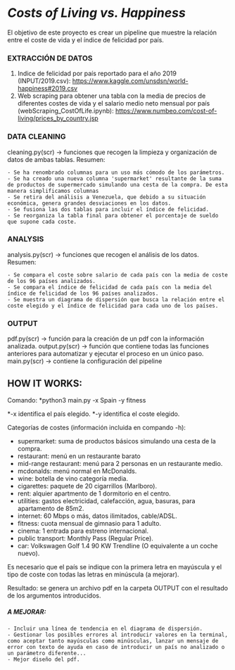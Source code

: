 # *Costs of Living vs. Happiness*

El objetivo de este proyecto es crear un pipeline que muestre la relación entre el coste de vida y el índice de felicidad por país.

### EXTRACCIÓN DE DATOS

1. Indice de felicidad por país reportado para el año 2019 (INPUT/2019.csv): https://www.kaggle.com/unsdsn/world-happiness#2019.csv
2. Web scraping para obtener una tabla con la media de precios de diferentes costes de vida y el salario medio neto mensual por país (webScraping_CostOfLife.ipynb): https://www.numbeo.com/cost-of-living/prices_by_country.jsp


### DATA CLEANING

cleaning.py(scr) -> funciones que recogen la limpieza y organización de datos de ambas tablas. Resumen:

    - Se ha renombrado columnas para un uso más cómodo de los parámetros.
    - Se ha creado una nueva columna 'supermarket' resultante de la suma de productos de supermercado simulando una cesta de la compra. De esta manera simplificamos columnas
    - Se retira del análisis a Venezuela, que debido a su situación económica, genera grandes desviaciones en los datos.
    - Se fusiona las dos tablas para incluir el índice de felicidad.
    - Se reorganiza la tabla final para obtener el porcentaje de sueldo que supone cada coste.
    
### ANALYSIS
    
analysis.py(scr) -> funciones que recogen el análisis de los datos. Resumen:

    - Se compara el coste sobre salario de cada país con la media de coste de los 96 países analizados.
    - Se compara el índice de felicidad de cada país con la media del índice de felicidad de los 96 países analizados.
    - Se muestra un diagrama de dispersión que busca la relación entre el coste elegido y el índice de felicidad para cada uno de los países.
    
### OUTPUT

pdf.py(scr) -> función para la creación de un pdf con la información analizada.
output.py(scr) -> función que contiene todas las funciones anteriores para automatizar y ejecutar el proceso en un único paso.
main.py(scr) -> contiene la configuración del pipeline


## HOW IT WORKS:

Comando: *python3 main.py -x Spain -y fitness

*-x identifica el país elegido.
*-y identifica el coste elegido.

Categorías de costes (información incluida en compando -h):

- supermarket: suma de productos básicos simulando una cesta de la compra.
- restaurant: menú en un restaurante barato
- mid-range restaurant: menú para 2 personas en un restaurante medio.
- mcdonalds: menú normal en McDonalds.
- wine: botella de vino categoría media.
- cigarettes: paquete de 20 cigarrillos (Marlboro).
- rent: alquier apartmento de 1 dormitorio en el centro.
- utilities: gastos electricidad, calefacción, agua, basuras, para apartamento de 85m2.
- internet: 60 Mbps o más, datos ilimitados, cable/ADSL. 
- fitness: cuota mensual de gimnasio para 1 adulto.
- cinema: 1 entrada para estreno internacional.
- public transport: Monthly Pass (Regular Price).
- car: Volkswagen Golf 1.4 90 KW Trendline (O equivalente a un coche nuevo).

Es necesario que el país se indique con la primera letra en mayúscula y el tipo de coste con todas las letras en minúscula (a mejorar).

Resultado: se genera un archivo pdf en la carpeta OUTPUT con el resultado de los argumentos introducidos.

##### A MEJORAR:

    - Incluir una línea de tendencia en el diagrama de dispersión.
    - Gestionar los posibles errores al introducir valores en la terminal, como aceptar tanto mayúsculas como minúsculas, lanzar un mensaje de error con texto de ayuda en caso de introducir un país no analizado o un parámetro diferente...
    - Mejor diseño del pdf.
